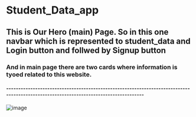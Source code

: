# Student_Data_app
## This is Our Hero (main) Page. So in this one navbar which is represented to student_data and Login button and follwed by Signup button 
### And in main page there are two cards where information is tyoed related to this website.

#### -------------------------------------------------------------------------------------------------------------------------------------

![image](https://user-images.githubusercontent.com/104129026/207897974-a397a718-15ff-43b3-84b8-80b66c183067.png)
